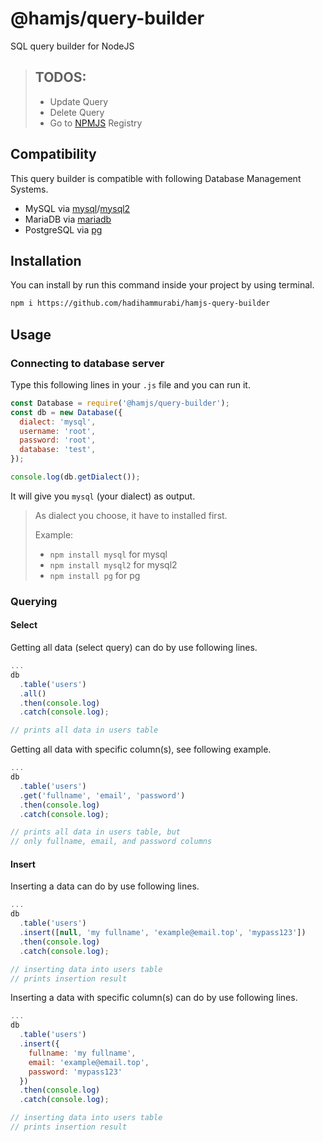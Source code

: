 # @hamjs/query-builder
SQL query builder for NodeJS

> ## TODOS:
> - Update Query
> - Delete Query
> - Go to [NPMJS](https://npmjs.org) Registry

## Compatibility
This query builder is compatible with following Database Management Systems.
- MySQL via [mysql](https://www.npmjs.com/package/mysql)/[mysql2](https://www.npmjs.com/package/mysql2)
- MariaDB via [mariadb](https://www.npmjs.com/package/mariadb)
- PostgreSQL via [pg](https://www.npmjs.com/package/pg)

## Installation
You can install by run this command inside your project by using terminal.
```bash
npm i https://github.com/hadihammurabi/hamjs-query-builder
```

## Usage
### Connecting to database server
Type this following lines in your `.js` file and you can run it.
```javascript
const Database = require('@hamjs/query-builder');
const db = new Database({
  dialect: 'mysql',
  username: 'root',
  password: 'root',
  database: 'test',
});

console.log(db.getDialect());
```
It will give you `mysql` (your dialect) as output.

> As dialect you choose, it have to installed first.
>
> Example:
>  - `npm install mysql` for mysql
>  - `npm install mysql2` for mysql2
>  - `npm install pg` for pg

### Querying
#### Select
Getting all data (select query) can do by use following lines.
```javascript
...
db
  .table('users')
  .all()
  .then(console.log)
  .catch(console.log);

// prints all data in users table
```

Getting all data with specific column(s), see following example.
```javascript
...
db
  .table('users')
  .get('fullname', 'email', 'password')
  .then(console.log)
  .catch(console.log);

// prints all data in users table, but
// only fullname, email, and password columns
```

#### Insert
Inserting a data can do by use following lines.
```javascript
...
db
  .table('users')
  .insert([null, 'my fullname', 'example@email.top', 'mypass123'])
  .then(console.log)
  .catch(console.log);

// inserting data into users table
// prints insertion result
```

Inserting a data with specific column(s) can do by use following lines.
```javascript
...
db
  .table('users')
  .insert({
    fullname: 'my fullname',
    email: 'example@email.top',
    password: 'mypass123'
  })
  .then(console.log)
  .catch(console.log);

// inserting data into users table
// prints insertion result
```
